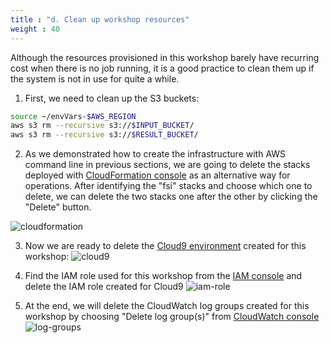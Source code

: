 ```yaml
---
title : "d. Clean up workshop resources"
weight : 40
---
```


Although the resources provisioned in this workshop barely have recurring cost when there is no job running, it is a good practice to clean them up if the system is not in use for quite a while.

1. First, we need to clean up the S3 buckets:
```bash
source ~/envVars-$AWS_REGION
aws s3 rm --recursive s3://$INPUT_BUCKET/
aws s3 rm --recursive s3://$RESULT_BUCKET/
```
2. As we demonstrated how to create the infrastructure with AWS command line in previous sections, we are going to delete the stacks deployed with [CloudFormation console](https://console.aws.amazon.com/cloudformation/home#/stacks) as an alternative way for operations. After identifying the "fsi" stacks and choose which one to delete, we can delete the two stacks one after the other by clicking the "Delete" button.

![cloudformation](/images/batch-lambda/delete-stacks.png)

3. Now we are ready to delete the [Cloud9 environment](https://console.aws.amazon.com/cloud9/) created for this workshop:
![cloud9](/images/batch-lambda/delete-cloud9.png)

4. Find the IAM role used for this workshop from the [IAM console](https://console.aws.amazon.com/iamv2/home#/roles) and delete the IAM role created for Cloud9 
![iam-role](/images/batch-lambda/delete-IAM-role.png)

5. At the end, we will delete the CloudWatch log groups created for this workshop by choosing "Delete log group(s)" from [CloudWatch console](https://console.aws.amazon.com/cloudwatch/home#logsV2:log-groups)
![log-groups](/images/batch-lambda/delete-log-groups.png)





